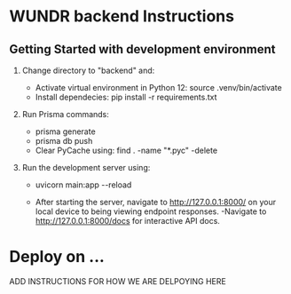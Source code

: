 # WUNDR backend Instructions

## Getting Started with development environment

1. Change directory to "backend" and:

    - Activate virtual environment in Python 12: source .venv/bin/activate
    - Install dependecies: pip install -r requirements.txt

2. Run Prisma commands:

    - prisma generate
    - prisma db push
    - Clear PyCache using: find . -name "*.pyc" -delete

3. Run the development server using:

    - uvicorn main:app --reload

    - After starting the server, navigate to http://127.0.0.1:8000/ on your local device to being viewing endpoint responses.
    -Navigate to http://127.0.0.1:8000/docs for interactive API docs.

# Deploy on ...

ADD INSTRUCTIONS FOR HOW WE ARE DELPOYING HERE